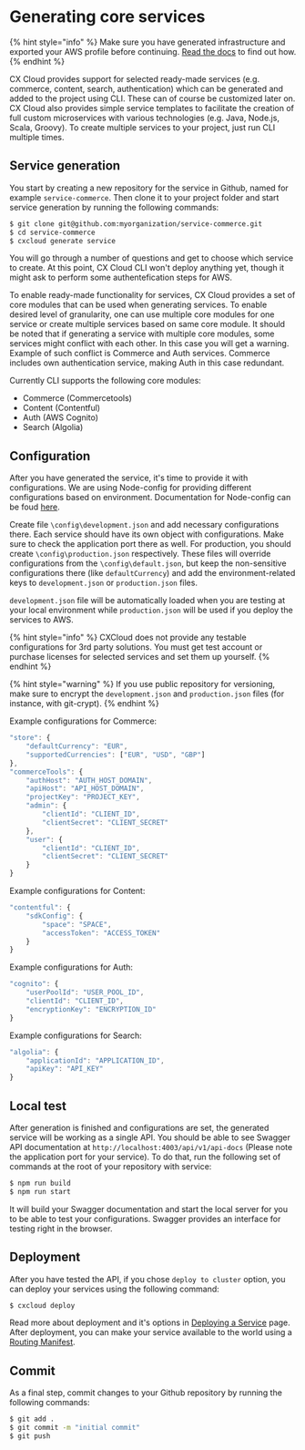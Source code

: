 # Generating core services

{% hint style="info" %}
Make sure you have generated infrastructure and exported your AWS profile before continuing. [Read the docs](generating-infrastructure.md) to find out how.
{% endhint %}

CX Cloud provides support for selected ready-made services \(e.g. commerce, content, search, authentication\) which can be generated and added to the project using CLI. These can of course be customized later on. CX Cloud also provides simple service templates to facilitate the creation of full custom microservices with various technologies \(e.g. Java, Node.js, Scala, Groovy\). To create multiple services to your project, just run CLI multiple times. 

## Service generation

You start by creating a new repository for the service in Github, named for example `service-commerce`. Then clone it to your project folder and start service generation by running the following commands:

```bash
$ git clone git@github.com:myorganization/service-commerce.git
$ cd service-commerce
$ cxcloud generate service
```

You will go through a number of questions and get to choose which service to create. At this point, CX Cloud CLI won't deploy anything yet, though it might ask to perform some authentefication steps for AWS.

To enable ready-made functionality for services, CX Cloud provides a set of core modules that can be used when generating services. To enable desired level of granularity, one can use multiple core modules for one service or create multiple services based on same core module. It should be noted that if generating a service with multiple core modules, some services might conflict with each other. In this case you will get a warning. Example of such conflict is Commerce and Auth services. Commerce includes own authentication service, making Auth in this case redundant.

Currently CLI supports the following core modules:

* Commerce \(Commercetools\)
* Content \(Contentful\)
* Auth \(AWS Cognito\)
* Search \(Algolia\)

## Configuration

After you have generated the service, it's time to provide it with configurations. We are using Node-config for providing different configurations based on environment. Documentation for Node-config can be foud [here](https://www.npmjs.com/package/config).

Create file `\config\development.json` and add necessary configurations there. Each service should have its own object with configurations. Make sure to check the application port there as well. For production, you should create `\config\production.json` respectively. These files will override configurations from the `\config\default.json`, but keep the non-sensitive configurations there \(like `defaultCurrency`\) and add the environment-related keys to `development.json` or `production.json` files.

`development.json` file will be automatically loaded when you are testing at your local environment while `production.json` will be used if you deploy the services to AWS.

{% hint style="info" %}
CXCloud does not provide any testable configurations for 3rd party solutions. You must get test account or purchase licenses for selected services and set them up yourself.
{% endhint %}

{% hint style="warning" %}
If you use public repository for versioning, make sure to encrypt the `development.json` and `production.json` files \(for instance, with git-crypt\).
{% endhint %}

Example configurations for Commerce:

```javascript
"store": {
    "defaultCurrency": "EUR",
    "supportedCurrencies": ["EUR", "USD", "GBP"]
},
"commerceTools": {
    "authHost": "AUTH_HOST_DOMAIN",
    "apiHost": "API_HOST_DOMAIN",
    "projectKey": "PROJECT_KEY",
    "admin": {
        "clientId": "CLIENT_ID",
        "clientSecret": "CLIENT_SECRET"
    },
    "user": {
        "clientId": "CLIENT_ID",
        "clientSecret": "CLIENT_SECRET"
    }
}
```

Example configurations for Content:

```javascript
"contentful": {
    "sdkConfig": {
        "space": "SPACE",
        "accessToken": "ACCESS_TOKEN"
    }
}
```

Example configurations for Auth:

```javascript
"cognito": {
    "userPoolId": "USER_POOL_ID",
    "clientId": "CLIENT_ID",
    "encryptionKey": "ENCRYPTION_ID"
}
```

Example configurations for Search:

```javascript
"algolia": {
    "applicationId": "APPLICATION_ID",
    "apiKey": "API_KEY"
}
```

## Local test

After generation is finished and configurations are set, the generated service will be working as a single API. You should be able to see Swagger API documentation at `http://localhost:4003/api/v1/api-docs` \(Please note the application port for your service\). To do that, run the following set of commands at the root of your repository with service:

```bash
$ npm run build
$ npm run start
```

It will build your Swagger documentation and start the local server for you to be able to test your configurations. Swagger provides an interface for testing right in the browser.

## Deployment

After you have tested the API, if you chose `deploy to cluster` option, you can deploy your services using the following command:

```bash
$ cxcloud deploy
```

Read more about deployment and it's options in [Deploying a Service](deploying-services.md) page. After deployment, you can make your service available to the world using a [Routing Manifest](routing-manifest.md).

## Commit

As a final step, commit changes to your Github repository by running the following commands:

```bash
$ git add .
$ git commit -m "initial commit"
$ git push
```

